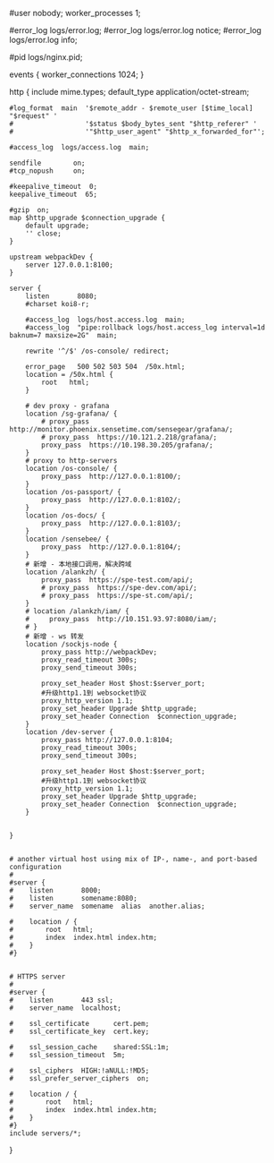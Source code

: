 
#user  nobody;
worker_processes  1;

#error_log  logs/error.log;
#error_log  logs/error.log  notice;
#error_log  logs/error.log  info;

#pid        logs/nginx.pid;


events {
    worker_connections  1024;
}


http {
    include       mime.types;
    default_type  application/octet-stream;

    #log_format  main  '$remote_addr - $remote_user [$time_local] "$request" '
    #                  '$status $body_bytes_sent "$http_referer" '
    #                  '"$http_user_agent" "$http_x_forwarded_for"';

    #access_log  logs/access.log  main;

    sendfile        on;
    #tcp_nopush     on;

    #keepalive_timeout  0;
    keepalive_timeout  65;

    #gzip  on;
    map $http_upgrade $connection_upgrade {
        default upgrade;
        '' close;
    }

    upstream webpackDev {
        server 127.0.0.1:8100;
    }

    server {
        listen       8080;
        #charset koi8-r;

        #access_log  logs/host.access.log  main;
        #access_log  "pipe:rollback logs/host.access_log interval=1d baknum=7 maxsize=2G"  main;

        rewrite '^/$' /os-console/ redirect;

        error_page   500 502 503 504  /50x.html;
        location = /50x.html {
            root   html;
        }

        # dev proxy - grafana
		location /sg-grafana/ {
			# proxy_pass  http://monitor.phoenix.sensetime.com/sensegear/grafana/;
			# proxy_pass  https://10.121.2.218/grafana/;
            proxy_pass  https://10.198.30.205/grafana/;
		}
        # proxy to http-servers
        location /os-console/ {
            proxy_pass  http://127.0.0.1:8100/;
        }
        location /os-passport/ {
            proxy_pass  http://127.0.0.1:8102/;
        }
        location /os-docs/ {
            proxy_pass  http://127.0.0.1:8103/;
        }
        location /sensebee/ {
            proxy_pass  http://127.0.0.1:8104/;
        }
        # 新增 - 本地接口调用，解决跨域
        location /alankzh/ {
            proxy_pass  https://spe-test.com/api/;
            # proxy_pass  https://spe-dev.com/api/;
            # proxy_pass  https://spe-st.com/api/;
        }
        # location /alankzh/iam/ {
        #     proxy_pass  http://10.151.93.97:8080/iam/;
        # }
        # 新增 - ws 转发
        location /sockjs-node {
            proxy_pass http://webpackDev;
            proxy_read_timeout 300s;
            proxy_send_timeout 300s;

            proxy_set_header Host $host:$server_port;
            #升级http1.1到 websocket协议
            proxy_http_version 1.1;
            proxy_set_header Upgrade $http_upgrade;
            proxy_set_header Connection  $connection_upgrade;
        }
        location /dev-server {
			proxy_pass http://127.0.0.1:8104;
			proxy_read_timeout 300s;
			proxy_send_timeout 300s;

			proxy_set_header Host $host:$server_port;
			#升级http1.1到 websocket协议
			proxy_http_version 1.1;
			proxy_set_header Upgrade $http_upgrade;
			proxy_set_header Connection  $connection_upgrade;
		}


    }


    # another virtual host using mix of IP-, name-, and port-based configuration
    #
    #server {
    #    listen       8000;
    #    listen       somename:8080;
    #    server_name  somename  alias  another.alias;

    #    location / {
    #        root   html;
    #        index  index.html index.htm;
    #    }
    #}


    # HTTPS server
    #
    #server {
    #    listen       443 ssl;
    #    server_name  localhost;

    #    ssl_certificate      cert.pem;
    #    ssl_certificate_key  cert.key;

    #    ssl_session_cache    shared:SSL:1m;
    #    ssl_session_timeout  5m;

    #    ssl_ciphers  HIGH:!aNULL:!MD5;
    #    ssl_prefer_server_ciphers  on;

    #    location / {
    #        root   html;
    #        index  index.html index.htm;
    #    }
    #}
    include servers/*;
}
